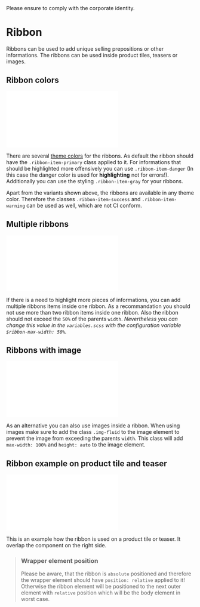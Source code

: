 <AlertInfo alertHeadline="Modifiable">
Please ensure to comply with the corporate identity.
</AlertInfo>

# Ribbon

Ribbons can be used to add unique selling prepositions or other informations. The ribbons can be used inside product tiles, teasers or images.

## Ribbon colors

<ContentRack
    fields='
        "preview": {
            "src": "examples/RibbonColors.html",
            "type": "link"
        },
        "<html>":{
            "src": "examples/RibbonColors.html",
            "type": "content",
            "selector": "#app"
        }
    '
 />

![RibbonColors](examples/RibbonColors.html)

There are several [theme colors](../../Utilities/Color/Color.md#definition-of-colors-in-cake) for the ribbons. As default the ribbon should have the `.ribbon-item-primary` class applied to it. For informations that should be highlighted more offensively you can use `.ribbon-item-danger` (In this case the danger color is used for **highlighting** not for errors!). Additionally you can use the styling `.ribbon-item-gray` for your ribbons.

Apart from the variants shown above, the ribbons are available in any theme color. Therefore the classes `.ribbon-item-success` and `.ribbon-item-warning` can be used as well, which are not CI conform.

## Multiple ribbons

<ContentRack
    fields='
        "preview": {
            "src": "examples/RibbonMultiple.html",
            "type": "link"
        },
        "<html>":{
            "src": "examples/RibbonMultiple.html",
            "type": "content",
            "selector": "#app"
        }
    '
 />

![RibbonMultiple](examples/RibbonMultiple.html)

If there is a need to highlight more pieces of informations, you can add multiple ribbons items inside one ribbon. As a recommandation you should not use more than two ribbon items inside one ribbon.
Also the ribbon should not exceed the `50%` of the parents `width`. *Nevertheless you can change this value in the `variables.scss` with the configuration variable `$ribbon-max-width: 50%`.*

## Ribbons with image

<ContentRack
    fields='
        "preview": {
            "src": "examples/RibbonImage.html",
            "type": "link"
        },
        "<html>":{
            "src": "examples/RibbonImage.html",
            "type": "content",
            "selector": "#app"
        }
    '
 />

![RibbonImage](examples/RibbonImage.html)

As an alternative you can also use images inside a ribbon. When using images make sure to add the class `.img-fluid` to the image element to prevent the image from exceeding the parents `width`. This class will add `max-width: 100%` and `height: auto` to the image element.

## Ribbon example on product tile and teaser

<ContentRack
    fields='
        "preview": {
            "src": "examples/RibbonExample.html",
            "type": "link"
        },
        "<html>":{
            "src": "examples/RibbonExample.html",
            "type": "content",
            "selector": "#showbox"
        }
    '
 />

![RibbonExample](examples/RibbonExample.html)

This is an example how the ribbon is used on a product tile or teaser. It overlap the component on the right side.

> ### Wrapper element position
>
> Please be aware, that the ribbon is `absolute` positioned and therefore the wrapper element should have `position: relative` applied to it! Otherwise the ribbon element will be positioned to the next outer element with `relative` position which will be the body element in worst case.

